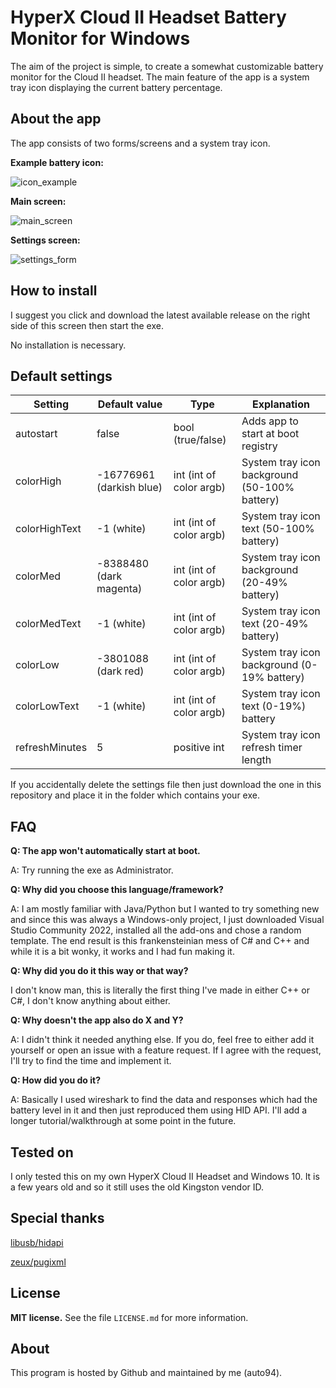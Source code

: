 # HyperX Cloud II Headset Battery Monitor for Windows

The aim of the project is simple, to create a somewhat customizable battery monitor for the Cloud II headset. The main feature of the app is a system tray icon displaying the current battery percentage.

## About the app

The app consists of two forms/screens and a system tray icon.

**Example battery icon:**

![icon_example](https://github.com/auto94/Cloud2-Battery-Monitor/assets/36648280/c8fcfbb7-b139-4777-b9be-8ea3a4418277)

**Main screen:**

![main_screen](https://github.com/auto94/Cloud2-Battery-Monitor/assets/36648280/21ac6c0f-cbca-4284-ab20-8e69f690042a)

**Settings screen:**

![settings_form](https://github.com/auto94/Cloud2-Battery-Monitor/assets/36648280/23976e7d-edb6-4771-9882-d5ad81559041)

## How to install

I suggest you click and download the latest available release on the right side of this screen then start the exe.

No installation is necessary.

## Default settings

|Setting| Default value | Type| Explanation|
|--|--|--|--|
| autostart | false | bool (true/false) | Adds app to start at boot registry
| colorHigh| -16776961 (darkish blue)| int (int of color argb) | System tray icon background (50-100% battery)
| colorHighText| -1 (white)| int (int of color argb) | System tray icon text (50-100% battery)
| colorMed| -8388480 (dark magenta)| int (int of color argb) | System tray icon background (20-49% battery)
| colorMedText| -1 (white)| int (int of color argb) | System tray icon text (20-49% battery)
| colorLow| -3801088 (dark red)| int (int of color argb) | System tray icon background (0-19% battery)
| colorLowText| -1 (white)| int (int of color argb) | System tray icon text (0-19%) battery
| refreshMinutes| 5| positive int | System tray icon refresh timer length

If you accidentally delete the settings file then just download the one in this repository and place it in the folder which contains your exe.

## FAQ

**Q: The app won't automatically start at boot.**

A: Try running the exe as Administrator.

**Q: Why did you choose this language/framework?**

A: I am mostly familiar with Java/Python but I wanted to try something new and since this was always a Windows-only project, I just downloaded Visual Studio Community 2022, installed all the add-ons and chose a random template. 
The end result is this frankensteinian mess of C# and C++ and while it is a bit wonky, it works and I had fun making it. 

**Q: Why did you do it this way or that way?**

I don't know man, this is literally the first thing I've made in either C++ or C#, I don't know anything about either.

**Q: Why doesn't the app also do X and Y?**

A: I didn't think it needed anything else. If you do, feel free to either add it yourself or open an issue with a feature request. If I agree with the request, I'll try to find the time and implement it.

**Q: How did you do it?**

A: Basically I used wireshark to find the data and responses which had the battery level in it and then just reproduced them using HID API. I'll add a longer tutorial/walkthrough at some point in the future.

## Tested on

I only tested this on my own HyperX Cloud II Headset and Windows 10. It is a few years old and so it still uses the old Kingston vendor ID. 

## Special thanks

[libusb/hidapi](https://github.com/libusb/hidapi)

[zeux/pugixml](https://github.com/zeux/pugixml)

## License

**MIT license.**
See the file `LICENSE.md` for more information.

## About

This program is hosted by Github and maintained by me (auto94).
